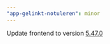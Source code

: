 ```yaml
---
"app-gelinkt-notuleren": minor
---
```


Update frontend to version [5.47.0](https://github.com/lblod/frontend-gelinkt-notuleren/releases/tag/v5.47.0)
